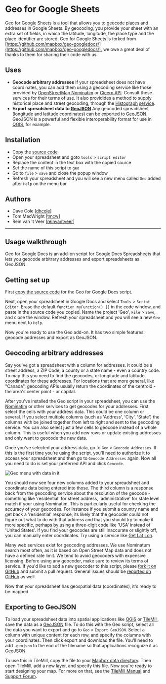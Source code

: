 # Geo for Google Sheets

Geo for Google Sheets is a tool that allows you to geocode places and addresses in Google Sheets. By geocoding, you provide your sheet with an extra set of fields, in which the latitude, longitude, the place type and the place identifier are stored. Geo for Google Sheets is forked from [https://github.com/mapbox/geo-googledocs/](https://github.com/mapbox/geo-googledocs/), we owe a great deal of thanks to them for sharing their code with us.

## Uses

- **Geocode arbitrary addresses** If your spreadsheet does not have
  coordinates, you can add them using a geocoding service like those provided by
  [OpenStreetMap Nominatim](http://nominatim.openstreetmap.org) or [Cicero API](https://cicero.azavea.com/docs/). 
  Consult these services for their terms of use. It also providides a method to supply historical place and street geocoding, through the [Histograph](http://histograph.io) [service](http://api.histograph.io).
- **Export spreadsheet data to [GeoJSON](http://geojson.org/)**
  Any geocoded spreadsheet (longitude and latitude
  coordinates) can be exported to [GeoJSON](http://geojson.org). GeoJSON is a powerful and flexible interoperability format for use in [QGIS](http://qgis.org), for example.

## Installation

- Copy the [source code](https://raw.githubusercontent.com/erfgoed-en-locatie/geo-googledocs/master/spreadsheet-geocode.js)
- Open your spreadsheet and goto `tools` > `script editor`
- Replace the content in the text box with the copied source
- Set the name of this script to `geo`
- Go to `file` > `save` and close the popup window
- Refresh your spreadsheet and you will see a new menu called `Geo` added after `Help` on the menu bar

## Authors

* Dave Cole [[dhcole](https://github.com/dhcole)]
* Tom MacWright [[tmcw](https://github.com/tmcw)]
* Rein van 't Veer [[reinvantveer](https://github.com/reinvantveer)]

------

## Usage walkthrough

Geo for Google Docs is an add-on script for Google Docs Spreadsheets that lets you geocode arbitrary addresses and export spreadsheets as GeoJSON.

## Getting set up

First [copy the source code](https://raw.githubusercontent.com/erfgoed-en-locatie/geo-googledocs/master/spreadsheet-geocode.js) for the Geo for Google Docs script.

Next, open your spreadsheet in Google Docs and select `Tools` > `Script Editor`. Erase the default `function myFunction() {}` in the code window, and paste in the source code you copied. Name the project 'Geo', `File` > `Save`, and close the window. Refresh your spreadsheet and you will see a new `Geo` menu next to `Help`.

Now you're ready to use the Geo add-on. It has two simple features: geocode addresses and export as GeoJSON.

## Geocoding arbitrary addresses

Say you've got a spreadsheet with a column for addresses. It could be a street address, a ZIP Code, a county or a state name - even a country code. To map this you need to find the geocodes, or longitude and latitude coordinates for these addresses. For locations that are more general, like "Canada", geocoding APIs usually return the coordinates of the centroid - the area's center point - or capital.

After you've installed the Geo script in your spreadsheet, you can use the [ Nominatim](http://nominatim.openstreetmap.org) or other services to get geocodes for your addresses. First select the cells with your address data. This could be one column or several. If you select multiple columns (such as 'Address', 'City', 'State') the columns with be joined together from left to right and sent to the geocoding service. You can also select just a few cells to geocode instead of a whole column. This is useful when you add new rows or update existing addresses and only want to geocode the new data.

Once you've selected your address data, go to `Geo` > `Geocode Addresses`. If this is the first time you're using the script, you'll need to authorize it to access your spreadsheet and then go to `Geocode Addresses` again. Now all you need to do is set your preferred API and click `Geocode`.

![Geo menu with data in it](https://farm7.static.flickr.com/6044/6237508379_58021d70c5.jpg)

You should now see four new columns added to your spreadsheet and coordinate data being entered into those. The third column is a response back from the geocoding service about the resolution of the geocode - something like 'residential' for street address, 'administrative' for state level match if your using Nominatim. This is particularly useful for checking the accuracy of your geocodes. For instance if you submit a country name and get back a 'residential' response, its likely that the geocoder could not figure out what to do with that address and that you should try to make it more specific, perhaps by using a three-digit code like 'USA' instead of 'United States'. If you find your geocodes are still inaccurate or slightly off, you can manually enter coordinates. Try using a service like [Get Lat Lon](http://www.getlatlon.com/).

Many web services exist for geocoding addresses. We use Nominatum search most often, as it is based on Open Street Map data and does not have a defined rate limit. We tend to avoid geocoders with expensive licensing. Before using any geocoder, make sure to review its terms of service. If you'd like to add a new geocoder to this script, please [fork it on GitHub](https://github.com/mapbox/geo-googledocs) and submit a pull request. General issues should be [reported on GitHub](https://github.com/mapbox/geo-googledocs/issues) as well.

Now that your spreadsheet has geospatial data (coordinates), it's ready to be mapped.

## Exporting to GeoJSON

To load your spreadsheet data into spatial applications like [QGIS](http://qgis.org) or [TileMill](http://mapbox.com/tilemill), save the data as a [GeoJSON](http://geojson.org/) file. To do this with the Geo script, select all the data you want to export and go to `Geo` > `Export GeoJSON`. Select a column with unique content for each row, and specify the columns with your coordinates. Then click export and download the file. You'll need to add `.geojson` to the end of the filename so that applications recognize it as GeoJSON.

To use this in TileMill, copy the file to your [Mapbox data directory](http://mapbox.com/tilemill/docs/manual/files-directories/). Then open TileMill, add a new layer, and specify this file. Now you're ready to start designing your map. For more on that, see the [TileMill Manual](http://mapbox.com/tilemill/docs/manual/) and [Support Forum](http://support.mapbox.com/discussions/tilemill).
